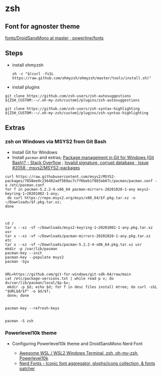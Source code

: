 # zsh

## Font for agnoster theme

[fonts/DroidSansMono at master · powerline/fonts](https://github.com/powerline/fonts/tree/master/DroidSansMono)

## Steps

- install ohmyzsh

  ```
  sh -c "$(curl -fsSL https://raw.github.com/ohmyzsh/ohmyzsh/master/tools/install.sh)"
  ```

- install plugins

```
git clone https://github.com/zsh-users/zsh-autosuggestions ${ZSH_CUSTOM:-~/.oh-my-zsh/custom}/plugins/zsh-autosuggestions

git clone https://github.com/zsh-users/zsh-syntax-highlighting ${ZSH_CUSTOM:-~/.oh-my-zsh/custom}/plugins/zsh-syntax-highlighting
```

## Extras

### zsh on Windows via MSYS2 from Git Bash

- Install Git for Windows
- Install `pacman` and extras; [Package management in Git for Windows (Git Bash)? - Stack Overflow](https://stackoverflow.com/questions/32712133/package-management-in-git-for-windows-git-bash) ; [Invalid signature, corrupt database · Issue #2058 · msys2/MSYS2-packages](https://github.com/msys2/MSYS2-packages/issues/2058)

```
curl https://raw.githubusercontent.com/msys2/MSYS2-packages/7858ee9c236402adf569ac7cff6beb1f883ab67c/pacman/pacman.conf -o /etc/pacman.conf
for f in pacman-5.2.2-4-x86_64 pacman-mirrors-20201028-1-any msys2-keyring-1~20201002-1-any;
 do curl https://repo.msys2.org/msys/x86_64/$f.pkg.tar.xz -o ~/Downloads/$f.pkg.tar.xz;
done



cd /
tar x --xz -vf ~/Downloads/msys2-keyring-1~20201002-1-any.pkg.tar.xz usr
tar x --xz -vf ~/Downloads/pacman-mirrors-20201028-1-any.pkg.tar.xz etc
tar x --xz -vf ~/Downloads/pacman-5.2.2-4-x86_64.pkg.tar.xz usr
mkdir -p /var/lib/pacman
pacman-key --init
pacman-key --populate msys2
pacman -Syu


URL=https://github.com/git-for-windows/git-sdk-64/raw/main
cat /etc/package-versions.txt | while read p v; do d=/var/lib/pacman/local/$p-$v;
 mkdir -p $d; echo $d; for f in desc files install mtree; do curl -sSL "$URL$d/$f" -o $d/$f;
 done; done


pacman-key --refresh-keys


pacman -S zsh
```

### Powerlevel10k theme

- Configuring Powerlevel10k theme and DroidSansMono Nerd Font

  - [Awesome WSL / WSL2 Windows Terminal, zsh, oh-my-zsh, Powerlevel10k](https://www.the-digital-life.com/awesome-wsl-wsl2-terminal/)
  - [Nerd Fonts - Iconic font aggregator, glyphs/icons collection, & fonts patcher](https://www.nerdfonts.com/font-downloads)
